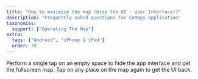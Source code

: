 ```yaml
---
title: "How to maximize the map (Hide the UI - User Interface)?"
description: "Frequently asked questions for CoMaps application"
taxonomies:
  support: ["Operating The Map"]
extra:
  tags: ["Android", "iPhone & iPad"]
  order: 70
---
```


Perform a single tap on an empty space to hide the app interface and get the fullscreen map. Tap on any place on the map again to get the UI back.
